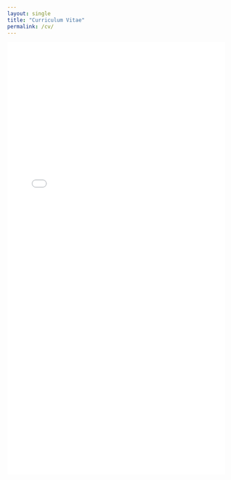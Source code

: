 ```yaml
---
layout: single
title: "Curriculum Vitae"
permalink: /cv/
---
```


<iframe src="Hendrik_Mayer_CV_September_2025.pdf" width="100%" height="1000px" style="border:none;">
</iframe>

